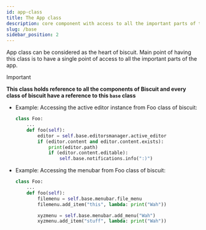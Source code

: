```yaml
---
id: app-class
title: The App class
description: core component with access to all the important parts of the app
slug: /base
sidebar_position: 2
---
```


App class can be considered as the heart of biscuit. Main point of having this class is to have a single point of access to all the important parts of the app. 

> [!IMPORTANT]  
> **This class holds reference to all the components of Biscuit and every class of biscuit have a reference to this `base` class**

- Example: Accessing the active editor instance from Foo class of biscuit: 
    ```py
    class Foo:
        ...
        def foo(self):
            editor = self.base.editorsmanager.active_editor 
            if (editor.content and editor.content.exists):
                print(editor.path)
                if (editor.content.editable):
                    self.base.notifications.info(":)")
    ```

- Example: Accessing the menubar from Foo class of biscuit:
    ```py
    class Foo:
        ...
        def foo(self):
            filemenu = self.base.menubar.file_menu
            filemenu.add_item("this", lambda: print("Wah"))

            xyzmenu = self.base.menubar.add_menu("Wah")
            xyzmenu.add_item("stuff", lambda: print("Wah"))
    ```
